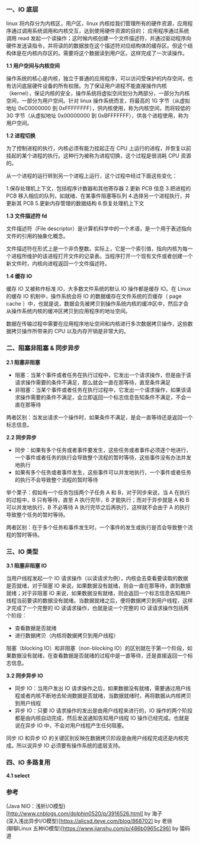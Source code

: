 ### 一、IO 底层

linux 将内存分为内核区，用户区，linux 内核给我们管理所有的硬件资源，应用程序通过调用系统调用和内核交互，达到使用硬件资源的目的； 应用程序通过系统调用 read 发起一个读操作；这时候内核创建一个文件描述符，并通过驱动程序向硬件发送读指令，并将读的的数据放在这个描述符对应结构体的缓存区。但这个结构体是在内核内存区的。需要将这个数据读到用户区。这样完成了一次读操作。

**1.1 用户空间与内核空间**

操作系统的核心是内核，独立于普通的应用程序，可以访问受保护的内存空间，也有访问底层硬件设备的所有权限。为了保证用户进程不能直接操作内核（kernel），保证内核的安全，操作系统将虚拟空间划分为两部分，一部分为内核空间，一部分为用户空间。针对 linux 操作系统而言，将最高的 1G 字节（从虚拟地址 0xC0000000 到 0xFFFFFFFF），供内核使用，称为内核空间，而将较低的 3G 字节（从虚拟地址 0x00000000 到 0xBFFFFFFF），供各个进程使用，称为用户空间。

**1.2 进程切换**

为了控制进程的执行，内核必须有能力挂起正在 CPU 上运行的进程，并恢复以前挂起的某个进程的执行。这种行为被称为进程切换，这个过程是很消耗 CPU 资源的。

从一个进程的运行转到另一个进程上运行，这个过程中经过下面这些变化：

 1.保存处理机上下文，包括程序计数器和其他寄存器
 2.更新 PCB 信息
 3.把进程的 PCB 移入相应的队列，如就绪、在某事件阻塞等队列
 4.选择另一个进程执行，并更新其 PCB
 5.更新内存管理的数据结构
 6.恢复处理机上下文

**1.3 文件描述符 fd**

文件描述符（File descriptor）是计算机科学中的一个术语，是一个用于表述指向文件的引用的抽象化概念。

文件描述符在形式上是一个非负整数。实际上，它是一个索引值，指向内核为每一个进程所维护的该进程打开文件的记录表。当程序打开一个现有文件或者创建一个新文件时，内核向进程返回一个文件描述符。

**1.4 缓存 IO**

缓存 IO 又被称作标准 IO，大多数文件系统的默认 IO 操作都是缓存 IO。在 Linux 的缓存 IO 机制中，操作系统会将 IO 的数据缓存在文件系统的页缓存（ page cache ）中，也就是说，数据会先被拷贝到操作系统内核的缓冲区中，然后才会从操作系统内核的缓冲区拷贝到应用程序的地址空间。


数据在传输过程中需要在应用程序地址空间和内核进行多次数据拷贝操作，这些数据拷贝操作所带来的 CPU 以及内存开销是非常大的。

### 二、阻塞非阻塞 & 同步异步

**2.1 阻塞非阻塞**

- 阻塞：当某个事件或者任务在执行过程中，它发出一个请求操作，但是由于该请求操作需要的条件不满足，那么就会一直在那等待，直至条件满足
- 非阻塞：当某个事件或者任务在执行过程中，它发出一个请求操作，如果该请求操作需要的条件不满足，会立即返回一个标志信息告知条件不满足，不会一直在那等待

两者区别：当发出请求一个操作时，如果条件不满足，是会一直等待还是返回一个标志信息。

**2.2 同步异步**

- 同步：如果有多个任务或者事件要发生，这些任务或者事件必须逐个地进行，一个事件或者任务的执行会导致整个流程的暂时等待，这些事件没有办法并发地执行
- 如果有多个任务或者事件发生，这些事件可以并发地执行，一个事件或者任务的执行不会导致整个流程的暂时等待

举个栗子：假如有一个任务包括两个子任务 A 和 B，对于同步来说，当 A 在执行的过程中，B 只有等待，直至 A 执行完毕，B 才能执行；而对于异步就是 A 和 B 可以并发地执行，B 不必等待 A 执行完毕之后再执行，这样就不会由于 A 的执行导致整个任务的暂时等待。

两者区别：在于多个任务和事件发生时，一个事件的发生或执行是否会导致整个流程的暂时等待。


### 三、IO 类型

**3.1 阻塞非阻塞 IO**

当用户线程发起一个 IO 请求操作（以读请求为例），内核会去查看要读取的数据是否就绪，对于阻塞 IO 来说，如果数据没有就绪，则会一直在那等待，直到数据就绪；对于非阻塞 IO 来说，如果数据没有就绪，则会返回一个标志信息告知用户线程当前要读的数据没有就绪。当数据就绪之后，便将数据拷贝到用户线程，这样才完成了一个完整的 IO 读请求操作，也就是说一个完整的 IO 读请求操作包括两个阶段：

- 查看数据是否就绪
- 进行数据拷贝（内核将数据拷贝到用户线程）

阻塞（blocking IO）和非阻塞（non-blocking IO）的区别就在于第一个阶段，如果数据没有就绪，在查看数据是否就绪的过程中是一直等待，还是直接返回一个标志信息。

**3.2 同步异步 IO**

- 同步 IO：当用户发出 IO 请求操作之后，如果数据没有就绪，需要通过用户线程或者内核不断地去轮询数据是否就绪，当数据就绪时，再将数据从内核拷贝到用户线程
- 异步 IO：只要 IO 请求操作的发出是由用户线程来进行的，IO 操作的两个阶段都是由内核自动完成，然后发送通知告知用户线程 IO 操作已经完成。也就是说在异步 IO 中，不会对用户线程产生任何阻塞。

同步 IO 和异步 IO 的关键区别反映在数据拷贝阶段是由用户线程完成还是内核完成。所以说异步 IO 必须要有操作系统的底层支持。



### 四、IO 多路复用

**4.1 select**






### 参考

(Java NIO：浅析I/O模型)[http://www.cnblogs.com/dolphin0520/p/3916526.html] by 海子<br>
(深入浅出异步I/O模型)[https://alicsd.iteye.com/blog/868702] by 老徐 <br>
(聊聊Linux 五种IO模型)[https://www.jianshu.com/p/486b0965c296] by 猿码道 <br>